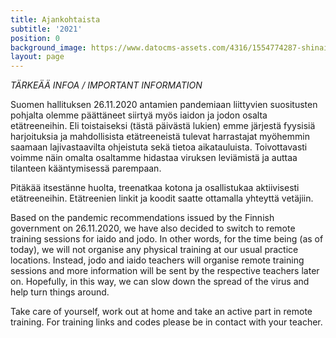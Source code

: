 ```yaml
---
title: Ajankohtaista
subtitle: '2021'
position: 0
background_image: https://www.datocms-assets.com/4316/1554774287-shinai.jpg?auto=compress
layout: page
---
```


*TÄRKEÄÄ INFOA / IMPORTANT INFORMATION*

Suomen hallituksen 26.11.2020 antamien pandemiaan liittyvien suositusten pohjalta olemme päättäneet siirtyä myös iaidon ja jodon osalta etätreeneihin. Eli toistaiseksi (tästä päivästä lukien) emme järjestä fyysisiä harjoituksia ja mahdollisista etätreeneistä tulevat harrastajat myöhemmin saamaan lajivastaavilta ohjeistuta sekä tietoa aikatauluista. Toivottavasti voimme näin omalta osaltamme hidastaa viruksen leviämistä ja auttaa tilanteen kääntymisessä parempaan. 

Pitäkää itsestänne huolta, treenatkaa kotona ja osallistukaa aktiivisesti etätreeneihin. Etätreenien linkit ja koodit saatte ottamalla yhteyttä vetäjiin. 


Based on the pandemic recommendations issued by the Finnish government on 26.11.2020, we have also decided to switch to remote training sessions for iaido and jodo. In other words, for the time being (as of today), we will not organise any physical training at our usual practice locations. Instead, jodo and iaido teachers will organise remote training sessions and more information will be sent by the respective teachers later on. Hopefully, in this way, we can slow down the spread of the virus and help turn things around.

Take care of yourself, work out at home and take an active part in remote training. For training links and codes please be in contact with your teacher.
